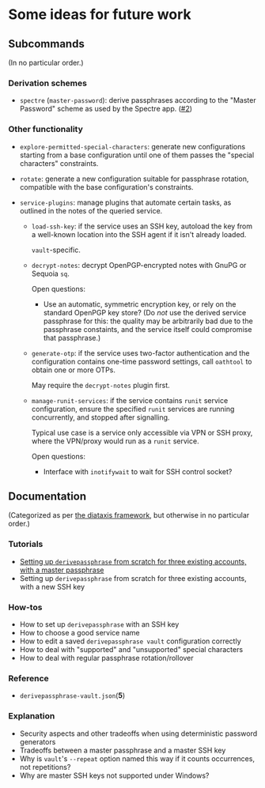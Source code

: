 # Some ideas for future work

## Subcommands

(In no particular order.)

### Derivation schemes

* `spectre` (`master-password`): derive passphrases according to the "Master Password" scheme as used by the Spectre app. ([#2])

### Other functionality

* `explore-permitted-special-characters`: generate new configurations starting from a base configuration until one of them passes the "special characters" constraints.
* `rotate`: generate a new configuration suitable for passphrase rotation, compatible with the base configuration's constraints.
* `service-plugins`: manage plugins that automate certain tasks, as outlined in the notes of the queried service.

    * `load-ssh-key`: if the service uses an SSH key, autoload the key from a well-known location into the SSH agent if it isn't already loaded.

        `vault`-specific.

    * `decrypt-notes`: decrypt OpenPGP-encrypted notes with GnuPG or Sequoia `sq`.

        Open questions:

        - Use an automatic, symmetric encryption key, or rely on the standard OpenPGP key store?  (Do *not* use the derived service passphrase for this: the quality may be arbitrarily bad due to the passphrase constaints, and the service itself could compromise that passphrase.)

    * `generate-otp`: if the service uses two-factor authentication and the configuration contains one-time password settings, call `oathtool` to obtain one or more OTPs.

        May require the `decrypt-notes` plugin first.

    * `manage-runit-services`: if the service contains `runit` service configuration, ensure the specified `runit` services are running concurrently, and stopped after signalling.

        Typical use case is a service only accessible via VPN or SSH proxy, where the VPN/proxy would run as a `runit` service.

        Open questions:

        - Interface with `inotifywait` to wait for SSH control socket?

[#2]: https://github.com/the-13th-letter/derivepassphrase/issues/2

## Documentation

(Categorized as per [the diataxis framework][DIATAXIS], but otherwise in no particular order.)


[DIATAXIS]: https://diataxis.fr

### Tutorials

* [Setting up `derivepassphrase` from scratch for three existing accounts, with a master passphrase](tutorials/basic-setup-passphrase.md)
* Setting up `derivepassphrase` from scratch for three existing accounts, with a new SSH key

### How-tos

* How to set up `derivepassphrase` with an SSH key
* How to choose a good service name
* How to edit a saved `derivepassphrase vault` configuration correctly
* How to deal with "supported" and "unsupported" special characters
* How to deal with regular passphrase rotation/rollover

### Reference

* `derivepassphrase-vault.json`(<b>5</b>)

### Explanation

* Security aspects and other tradeoffs when using deterministic password generators
* Tradeoffs between a master passphrase and a master SSH key
* Why is `vault`'s `--repeat` option named this way if it counts occurrences, not repetitions?
* Why are master SSH keys not supported under Windows?
